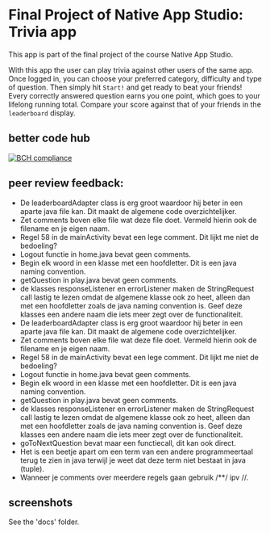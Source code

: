 # Final Project of Native App Studio: Trivia app
This app is part of the final project of the course Native App Studio. 

With this app the user can play trivia against other users of the same app. Once logged in, you can choose your preferred category, difficulty and type of question. Then simply hit `Start!` and get ready to beat your friends! Every correctly answered question earns you one point, which goes to your lifelong running total. Compare your score against that of your friends in the `leaderboard` display.

## better code hub
[![BCH compliance](https://bettercodehub.com/edge/badge/P1eter/pieter-pset6?branch=master)](https://bettercodehub.com/)

## peer review feedback:
- De leaderboardAdapter class is erg groot waardoor hij beter in een aparte java file kan. Dit maakt de algemene code overzichtelijker. 
- Zet comments boven elke file wat deze file doet. Vermeld hierin ook de filename en je eigen naam. 
- Regel 58 in de mainActivity bevat een lege comment. Dit lijkt me niet de bedoeling?
- Logout functie in home.java bevat geen comments.
- Begin elk woord in een klasse met een hoofdletter. Dit is een java naming convention.
- getQuestion in play.java bevat geen comments. 
- de klasses responseListener en errorListener maken de StringRequest call lastig te lezen omdat de algemene klasse ook zo heet, alleen dan met een hoofdletter zoals de java naming convention is. Geef deze klasses een andere naam die iets meer zegt over de functionaliteit.
- De leaderboardAdapter class is erg groot waardoor hij beter in een aparte java file kan. Dit maakt de algemene code overzichtelijker. 
- Zet comments boven elke file wat deze file doet. Vermeld hierin ook de filename en je eigen naam. 
- Regel 58 in de mainActivity bevat een lege comment. Dit lijkt me niet de bedoeling?
- Logout functie in home.java bevat geen comments.
- Begin elk woord in een klasse met een hoofdletter. Dit is een java naming convention.
- getQuestion in play.java bevat geen comments. 
- de klasses responseListener en errorListener maken de StringRequest call lastig te lezen omdat de algemene klasse ook zo heet, alleen dan met een hoofdletter zoals de java naming convention is. Geef deze klasses een andere naam die iets meer zegt over de functionaliteit.
- goToNextQuestion bevat maar een functiecall, dit kan ook direct.
- Het is een beetje apart om een term van een andere programmeertaal terug te zien in java terwijl je weet dat deze term niet bestaat in java (tuple).
- Wanneer je comments over meerdere regels gaan gebruik /**/ ipv //.

## screenshots
See the 'docs' folder.